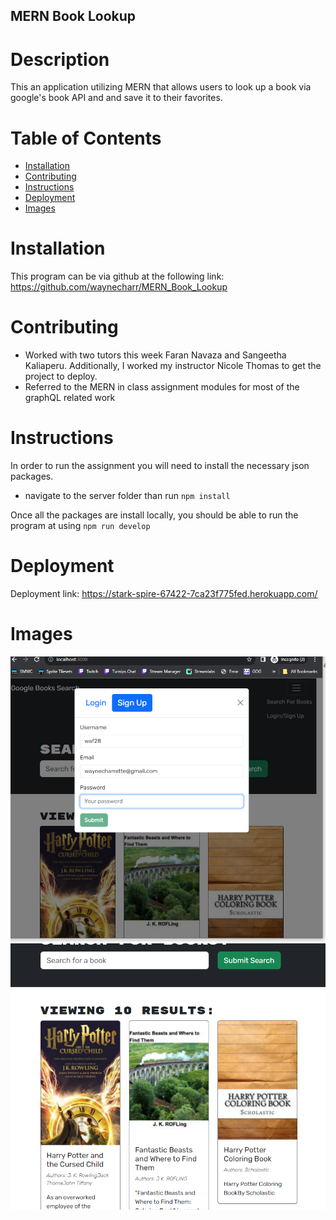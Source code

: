 ## MERN Book Lookup

# Description

This an application utilizing MERN that allows users to look up a book via google's book API and and save it to their favorites. 

# Table of Contents

- [Installation](#installation)
- [Contributing](#contributing)
- [Instructions](#instructions)
- [Deployment](#deployment)
- [Images](#images)

# Installation 

This program can be via github at the following link: https://github.com/waynecharr/MERN_Book_Lookup

# Contributing

- Worked with two tutors this week Faran Navaza and Sangeetha Kaliaperu. Additionally, I worked my instructor Nicole Thomas to get the project to deploy. 
- Referred to the MERN in class assignment modules for most of the graphQL related work

# Instructions

In order to run the assignment you will need to install the necessary json packages. 

- navigate to the server folder than run ```npm install```

Once all the packages are install locally, you should be able to run the program at using ```npm run develop```

# Deployment 

Deployment link: https://stark-spire-67422-7ca23f775fed.herokuapp.com/

# Images

<img src=/images/login.PNG>
<img src=/images/lookup.PNG>
